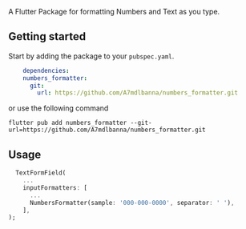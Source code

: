 <!--
This README describes the package. If you publish this package to pub.dev,
this README's contents appear on the landing page for your package.

For information about how to write a good package README, see the guide for
[writing package pages](https://dart.dev/guides/libraries/writing-package-pages).

For general information about developing packages, see the Dart guide for
[creating packages](https://dart.dev/guides/libraries/create-library-packages)
and the Flutter guide for
[developing packages and plugins](https://flutter.dev/developing-packages).
-->

A Flutter Package for formatting Numbers and Text as you type.

## Getting started

Start by adding the package to your `pubspec.yaml`.

```yaml
    dependencies:
    numbers_formatter:
      git:
        url: https://github.com/A7mdlbanna/numbers_formatter.git
```

or use the following command

`flutter pub add numbers_formatter --git-url=https://github.com/A7mdlbanna/numbers_formatter.git`

## Usage

```dart
  TextFormField(
    ...
    inputFormatters: [
      ...
      NumbersFormatter(sample: '000-000-0000', separator: ' '),
    ],
);
```
